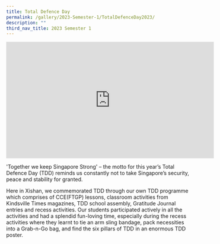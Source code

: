 ```yaml
---
title: Total Defence Day
permalink: /gallery/2023-Semester-1/TotalDefenceDay2023/
description: ""
third_nav_title: 2023 Semester 1
---
```

<iframe
			src="https://www.facebook.com/plugins/video.php?height=314&href=https%3A%2F%2Fwww.facebook.com%2Fxishanps%2Fvideos%2F654386969827013%2F&show_text=false&width=560&t=0" width="560" height="314" style="border:none;overflow:hidden" scrolling="no" frameborder="0" allowfullscreen="true" allow="autoplay; clipboard-write; encrypted-media; picture-in-picture; web-share" allowFullScreen="true"></iframe>
			
'Together we keep Singapore Strong' – the motto for this year’s Total Defence Day (TDD) reminds us constantly not to take Singapore’s security, peace and stability for granted.

Here in Xishan, we commemorated TDD through our own TDD programme which comprises of CCE(FTGP) lessons, classroom activities from Kindsville Times magazines, TDD school assembly, Gratitude Journal entries and recess activities. Our students participated actively in all the activities and had a splendid fun-loving time, especially during the recess activities where they learnt to tie an arm sling bandage, pack necessities into a Grab-n-Go bag, and find the six pillars of TDD in an enormous TDD poster.